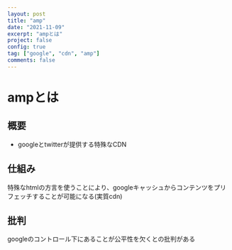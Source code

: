 ```yaml
---
layout: post
title: "amp"
date: "2021-11-09"
excerpt: "ampとは"
project: false
config: true
tag: ["google", "cdn", "amp"]
comments: false
---
```


# ampとは

## 概要
 - googleとtwitterが提供する特殊なCDN

## 仕組み
特殊なhtmlの方言を使うことにより、googleキャッシュからコンテンツをプリフェッチすることが可能になる(実質cdn)  

## 批判
googleのコントロール下にあることが公平性を欠くとの批判がある  

